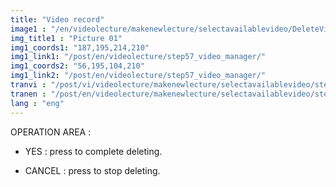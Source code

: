 ```yaml
---
title: "Video record"
image1 : "/en/videolecture/makenewlecture/selectavailablevideo/DeleteVideo.png"
img_title1 : "Picture 01"
img1_coords1: "187,195,214,210"
img1_link1: "/post/en/videolecture/step57_video_manager/"
img1_coords2: "56,195,104,210"
img1_link2: "/post/en/videolecture/step57_video_manager/"
tranvi : "/post/vi/videolecture/makenewlecture/selectavailablevideo/step59_1_delete_video/"
tranen : "/post/en/videolecture/makenewlecture/selectavailablevideo/step59_1_delete_video/"
lang : "eng"
---
```

OPERATION AREA :

- YES : press to complete deleting.

- CANCEL : press to stop deleting.		

